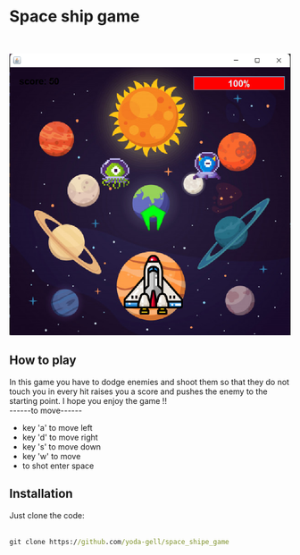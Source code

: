 # Space ship game
<br/>

<p align="center">
  <img src="https://github.com/yoda-gell/space_shipe_game/blob/master/image.bmp" />
</p>

## How to play 
In this game you have to dodge enemies and shoot them so that they do not touch you in every hit raises you a score and pushes the enemy to the starting point.
I hope you enjoy the game !!
<br/>
   ------to move------   <br/>
* key 'a' to move left  <br/>
* key 'd' to move right <br/>
* key 's' to move down  <br/>
* key 'w' to move       <br/>
* to shot enter space   <br/>

## Installation
Just clone the code: <br/>
```cmd

git clone https://github.com/yoda-gell/space_shipe_game

```
